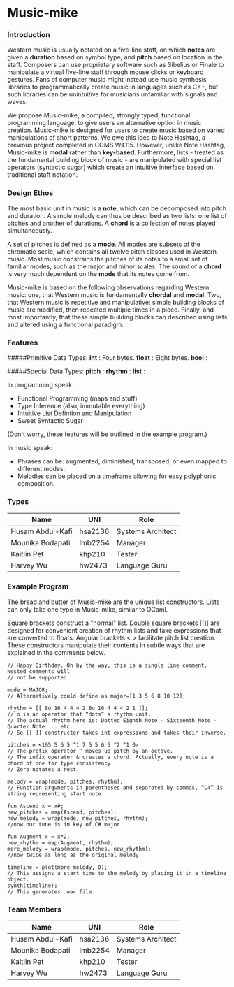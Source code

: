 Music-mike
=====

### Introduction
Western music is usually notated on a five-line staff, on which **notes** are given a **duration** based on symbol type, and **pitch** based on location in the staff. Composers can use proprietary software such as Sibelius or Finale to manipulate a virtual five-line staff through mouse clicks or keyboard gestures. Fans of computer music might instead use music synthesis libraries to programmatically create music in languages such as C++, but such libraries can be unintuitive for musicians unfamiliar with signals and waves.

We propose Music-mike, a compiled, strongly typed, functional programming language, to give users an alternative option in music creation. Music-mike is designed for users to create music based on varied manipulations of short patterns. We owe this idea to Note Hashtag, a previous project completed in COMS W4115. However, unlike Note Hashtag, Music-mike is **modal** rather than **key-based**. Furthermore, lists - treated as the fundamental building block of music - are manipulated with special list operators (syntactic sugar) which create an intuitive interface based on traditional staff notation.

### Design Ethos
The most basic unit in music is a **note**, which can be decomposed into pitch and duration. A simple melody can thus be described as two lists: one list of pitches and another of durations. A **chord** is a collection of notes played simultaneously. 

A set of pitches is defined as a **mode**. All modes are subsets of the chromatic scale, which contains all twelve pitch classes used in Western music. Most music constrains the pitches of its notes to a small set of familiar modes, such as the major and minor scales. The sound of a **chord** is very much dependent on the **mode** that its notes come from.

Music-mike is based on the following observations regarding Western music: one, that Western music is fundamentally  **chordal** and **modal**. Two, that Western music is repetitive and manipulative: simple building blocks of music are modified, then repeated multiple times in a piece. Finally, and most importantly, that these simple building blocks can described using lists and altered using a functional paradigm. 

### Features 
#####Primitive Data Types:
**int** : Four bytes.
**float** : Eight bytes. 
**bool** : 

#####Special Data Types:
**pitch** :
**rhythm** :
**list** : 



In programming speak:
- Functional Programming (maps and stuff) 
- Type Inference (also, immutable everything) 
- Intuitive List Defintion and Manipulation
- Sweet Syntactic Sugar 

(Don't worry, these features will be outlined in the example program.)

In music speak:
- Phrases can be: augmented, diminished, transposed, or even mapped to different modes.
- Melodies can be placed on a timeframe allowing for easy polyphonic composition.

### Types

| Name               | UNI     | Role                |
|--------------------|---------|---------------------|
| Husam Abdul-Kafi   | hsa2136 | Systems Architect   |
| Mounika Bodapati   | lmb2254 | Manager             |
| Kaitlin Pet        | khp210  | Tester              |
| Harvey Wu          | hw2473  | Language Guru       |

### Example Program
The bread and butter of Music-mike are the unique list constructors. Lists can only take one type in Music-mike, similar to OCaml. 

Square brackets construct a "normal" list. Double square brackets [[]] are designed for convenient creation of rhythm lists and take expressions that are converted to floats. Angular brackets < > facilitate pitch list creation. These constructors manipulate their contents in subtle ways that are explained in the comments below.

	// Happy Birthday. Oh by the way, this is a single line comment. Nested comments will 
	// not be supported.
	
	mode = MAJOR;  
	// Alternatively could define as major=[1 3 5 6 8 10 12]; 

	rhythm = [[ 8o 16 4 4 4 2 8o 16 4 4 4 2 1 ]]; 
	// o is an operator that “dots” a rhythm unit. 
	// The actual rhythm here is: Dotted Eighth Note - Sixteenth Note - Quarter Note ... etc.
	// So [[ ]] constructor takes int-expressions and takes their inverse. 

	pitches = <1&5 5 6 5 ^1 7 5 5 6 5 ^2 ^1 0>; 
	// The prefix operator ^ moves up pitch by an octave. 
	// The infix operator & creates a chord. Actually, every note is a chord of one for type consistency.
	// Zero notates a rest.

	melody = wrap(mode, pitches, rhythm);
	// Function arguments in parentheses and separated by commas, “C4” is string representing start note.

	fun Ascend x = x#;
	new_pitches = map(Ascend, pitches);
	new_melody = wrap(mode, new_pitches, rhythm);
	//now our tune is in key of C# major

	fun Augment x = x*2;
	new_rhythm = map(Augment, rhythm);
	more_melody = wrap(mode, pitches, new_rhythm);
	//now twice as long as the original melody
	
	timeline = plot(more_melody, 0);
	// This assigns a start time to the melody by placing it in a timeline object.
	synth(timeline);
	// This generates .wav file.


### Team Members

| Name               | UNI     | Role                |
|--------------------|---------|---------------------|
| Husam Abdul-Kafi   | hsa2136 | Systems Architect   |
| Mounika Bodapati   | lmb2254 | Manager             |
| Kaitlin Pet        | khp210  | Tester              |
| Harvey Wu          | hw2473  | Language Guru       |
